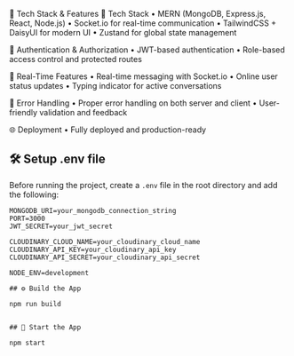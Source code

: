 🚀 Tech Stack & Features
🌟 Tech Stack
• MERN (MongoDB, Express.js, React, Node.js)
• Socket.io for real-time communication
• TailwindCSS + DaisyUI for modern UI
• Zustand for global state management

🔐 Authentication & Authorization
• JWT-based authentication
• Role-based access control and protected routes

💬 Real-Time Features
• Real-time messaging with Socket.io
• Online user status updates
• Typing indicator for active conversations 

🐞 Error Handling
• Proper error handling on both server and client
• User-friendly validation and feedback

🌐 Deployment
• Fully deployed and production-ready


## 🛠️ Setup .env file

Before running the project, create a `.env` file in the root directory and add the following:

```env
MONGODB_URI=your_mongodb_connection_string
PORT=3000
JWT_SECRET=your_jwt_secret

CLOUDINARY_CLOUD_NAME=your_cloudinary_cloud_name
CLOUDINARY_API_KEY=your_cloudinary_api_key
CLOUDINARY_API_SECRET=your_cloudinary_api_secret

NODE_ENV=development
```

```
## ⚙️ Build the App

npm run build

```
```

## 🚀 Start the App

npm start

```




